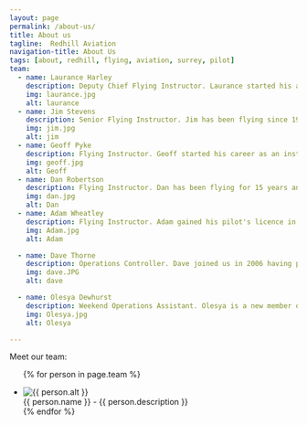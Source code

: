 ```yaml
---
layout: page
permalink: /about-us/
title: About us
tagline:  Redhill Aviation
navigation-title: About Us
tags: [about, redhill, flying, aviation, surrey, pilot]
team:
  - name: Laurance Harley
    description: Deputy Chief Flying Instructor. Laurance started his aviation career aged just 14 on gliders, going solo aged 16 with the Air Cadets. He now holds a CPL/IR & MEP. Laurance instructs PPL, Night, IMC and CPL and is also an examiner. When not flying, he finds time to work as a full time Air Traffic Controller at Gatwick Airport!
    img: laurance.jpg
    alt: laurance
  - name: Jim Stevens
    description: Senior Flying Instructor. Jim has been flying since 1974 and instructing since 1978. Jim has a CPL/IR(R) and around 10,000 hours. He is a flight examiner, ground examiner and radio telephony instructor. Jim instructs PPL, Night and IMC.
    img: jim.jpg
    alt: jim
  - name: Geoff Pyke
    description: Flying Instructor. Geoff started his career as an instructor, has flown all the classic jets including the 747 and has now returned to instructing. He offers his vast knowledge on a part-time basis.
    img: geoff.jpg
    alt: Geoff
  - name: Dan Robertson
    description: Flying Instructor. Dan has been flying for 15 years and works at weekends. He holds a CPL/IR and has aided many people to acheive their PPL.
    img: dan.jpg
    alt: Dan
  - name: Adam Wheatley
    description: Flying Instructor. Adam gained his pilot's licence in 1987 and holds a CPL/IR ME. Adam has over 2,000 hours and is available at weekends to assist students along the road to their PPL.
    img: Adam.jpg
    alt: Adam

  - name: Dave Thorne
    description: Operations Controller. Dave joined us in 2006 having previously worked as a manager at the Post Office. You will find him very knowledgeable, helpful and ready to answer any queries you may have.
    img: dave.JPG
    alt: dave

  - name: Olesya Dewhurst
    description: Weekend Operations Assistant. Olesya is a new member of our team and works at weekends. For any bookings or questions, just ask!
    img: Olesya.jpg
    alt: Olesya

---
```


<div class="meet-the-team">
<div>Meet our team:</div>
<ul>

{% for person in page.team %}
<li>
<div class="team-member team-{% cycle 'left', 'right' %}">
<div class="team-img">
<img src="{{ site.url }}/images/meet-the-team/{{ person.img }}" alt="{{ person.alt }}"/>
</div>
<div class="team-description">{{ person.name }} - {{ person.description }}</div>
</div>
</li>
{% endfor %}
</ul>
</div>
